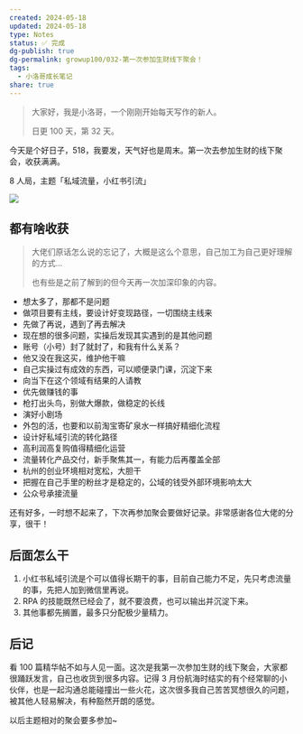 ```yaml
---
created: 2024-05-18
updated: 2024-05-18
type: Notes
status: ✅ 完成
dg-publish: true
dg-permalink: growup100/032-第一次参加生财线下聚会！
tags:
  - 小洛哥成长笔记
share: true
---
```


> 大家好，我是小洛哥，一个刚刚开始每天写作的新人。
> 
> 日更 100 天，第 32 天。

今天是个好日子，518，我要发，天气好也是周末。第一次去参加生财的线下聚会，收获满满。

8 人局，主题「私域流量，小红书引流」

![](http://img.xlg.life/images%2F2024%2F05%2F18%2F20240518195306-f8846c78758e21488987f6add07ea9c8.png)

## 都有啥收获
> 大佬们原话怎么说的忘记了，大概是这么个意思，自己加工为自己更好理解的方式...
> 
> 也有些是之前了解到的但今天再一次加深印象的内容。

- 想太多了，那都不是问题
- 做项目要有主线，要设计好变现路径，一切围绕主线来
- 先做了再说，遇到了再去解决
- 现在想的很多问题，实操后发现其实遇到的是其他问题
- 账号（小号）封了就封了，和我有什么关系？
- 他又没在我这买，维护他干嘛
- 自己实操过有成效的东西，可以顺便录门课，沉淀下来
- 向当下在这个领域有结果的人请教
- 优先做赚钱的事
- 枪打出头鸟，别做大爆款，做稳定的长线
- 演好小剧场
- 外包的活，也要和以前淘宝寄矿泉水一样搞好精细化流程
- 设计好私域引流的转化路径
- 高利润高复购值得精细化运营
- 流量转化产品交付，新手聚焦其一，有能力后再覆盖全部
- 杭州的创业环境相对宽松，大胆干
- 把握在自己手里的粉丝才是稳定的，公域的钱受外部环境影响太大
- 公众号承接流量

 还有好多，一时想不起来了，下次再参加聚会要做好记录。非常感谢各位大佬的分享，很干！

## 后面怎么干
1. 小红书私域引流是个可以值得长期干的事，目前自己能力不足，先只考虑流量的事，先把人加到微信里再说。
2. RPA 的技能既然已经会了，就不要浪费，也可以输出并沉淀下来。
3. 其他事都先搁置，最多只分配极少量精力。

## 后记
看 100 篇精华帖不如与人见一面。这次是我第一次参加生财的线下聚会，大家都很踊跃发言，自己也收货到很多内容。记得 3 月份航海时结实的有个经常聊的小伙伴，也是一起沟通总能碰撞出一些火花，这次很多我自己苦苦冥想很久的问题，被其他人轻易解决，有种豁然开朗的感觉。

以后主题相对的聚会要多参加~